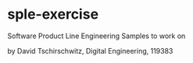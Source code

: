 # sple-exercise
Software Product Line Engineering Samples to work on

by David Tschirschwitz, Digital Engineering, 119383
